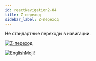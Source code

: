 ```yaml
---
id: reactNavigation2-04
title: Z-переход
sidebar_label: Z-переход
---
```


Не стандартные переходы в навигации.

[![Z-переход](/img/rn2/04.gif)](https://youtu.be/pvbtcorKX3U)

[![EnglishMoji!](/img/logo/englishmoji.png)](https://link-to.app/xvh7Ush9kl)
